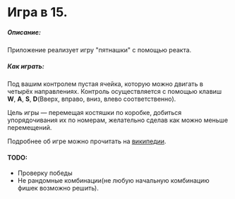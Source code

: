 # Игра в 15.

##### Описание:

Приложение реализует игру "пятнашки" с помощью реакта.

##### Как играть:

Под вашим контролем пустая ячейка, которую можно двигать в четырёх направлениях.
Контроль осуществляется с помощью клавиш **W**, **A**, **S**, **D**(Вверх, вправо, вниз, влево соответственно).

Цель игры — перемещая костяшки по коробке, добиться упорядочивания их по номерам, желательно сделав как можно меньше перемещений.

Подробнее об игре можно прочитать на [википедии](https://ru.wikipedia.org/wiki/%D0%98%D0%B3%D1%80%D0%B0_%D0%B2_15).

#### TODO:

* Проверку победы
* Не рандомные комбинации(не любую начальную комбинацию фишек возможно решить).

